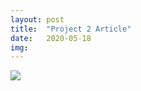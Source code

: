 ```yaml
---
layout: post
title:  "Project 2 Article"
date:   2020-05-18
img:
---
```

<img src="{{site.baseurl}}/assets/img/DesignImages/FinalMag.jpg">  
